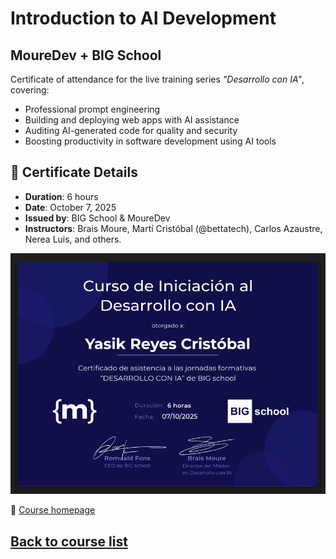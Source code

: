 # Introduction to AI Development

## MoureDev + BIG School

Certificate of attendance for the live training series *"Desarrollo con IA"*, covering:

- Professional prompt engineering
- Building and deploying web apps with AI assistance
- Auditing AI-generated code for quality and security
- Boosting productivity in software development using AI tools

## 📜 Certificate Details

- **Duration**: 6 hours
- **Date**: October 7, 2025
- **Issued by**: BIG School & MoureDev
- **Instructors**: Brais Moure, Martí Cristóbal (@bettatech), Carlos Azaustre, Nerea Luis, and others.

![Certificate](certificate-introduction-to-ai-development.png)

🔗 [Course homepage](https://newsletter.moure.dev/p/cursodevia)

## [Back to course list](../../../README.md)
